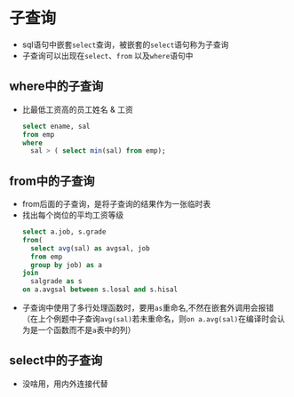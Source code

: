 # 子查询
* sql语句中嵌套`select`查询，被嵌套的`select`语句称为子查询
* 子查询可以出现在`select`、`from` 以及`where`语句中

## where中的子查询
* 比最低工资高的员工姓名 & 工资
  ```sql
  select ename, sal
  from emp
  where 
    sal > ( select min(sal) from emp);
  ```

## from中的子查询
* from后面的子查询，是将子查询的结果作为一张临时表
* 找出每个岗位的平均工资等级
  ```sql
  select a.job, s.grade
  from(
    select avg(sal) as avgsal, job
    from emp
    group by job) as a
  join
    salgrade as s
  on a.avgsal between s.losal and s.hisal
  ```
* 子查询中使用了多行处理函数时，要用`as`重命名,不然在嵌套外调用会报错（在上个例题中子查询`avg(sal)`若未重命名，则`on a.avg(sal)`在编译时会认为是一个函数而不是`a`表中的列）

## select中的子查询
* 没啥用，用内外连接代替






